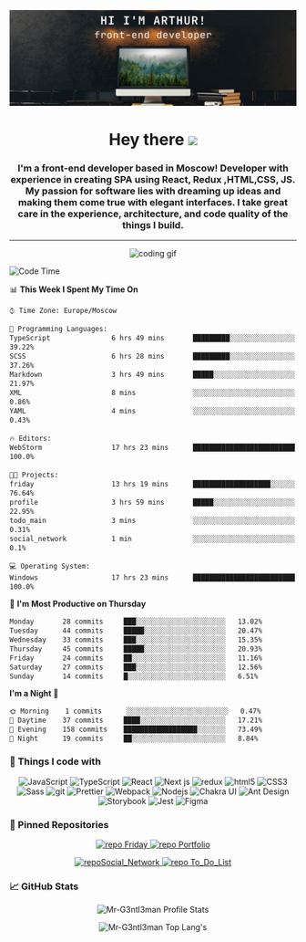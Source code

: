 [![Mr-G3ntl3man GitHub Banner](assets/gitHeader.jpg)](https://web-site-mr-gentleman.vercel.app)

<h1 align="center">Hey there <img src="https://media.giphy.com/media/hvRJCLFzcasrR4ia7z/giphy.gif" width="25px"></h1>

<h3 align="center">
 I'm a front-end developer based in Moscow! Developer with experience in creating SPA using React, Redux ,HTML,CSS, JS.
 My passion for software lies with dreaming up ideas and making them come true with elegant interfaces. I take great care
 in the experience, architecture, and code quality of the things I build.
</h3>

<hr/>

<p align="center">
<img alt="coding gif" src="https://i.pinimg.com/originals/67/0b/bc/670bbc8b2507d5f2f0b32f73224e972a.gif" >
</p>

<!--START_SECTION:waka-->
![Code Time](http://img.shields.io/badge/Code%20Time-47%20hrs%2013%20mins-blue)

📊 **This Week I Spent My Time On**

```text
⌚︎ Time Zone: Europe/Moscow

💬 Programming Languages: 
TypeScript               6 hrs 49 mins       █████████░░░░░░░░░░░░░░░░   39.22% 
SCSS                     6 hrs 28 mins       █████████░░░░░░░░░░░░░░░░   37.26% 
Markdown                 3 hrs 49 mins       █████░░░░░░░░░░░░░░░░░░░░   21.97% 
XML                      8 mins              ░░░░░░░░░░░░░░░░░░░░░░░░░   0.86% 
YAML                     4 mins              ░░░░░░░░░░░░░░░░░░░░░░░░░   0.43%

🔥 Editors: 
WebStorm                 17 hrs 23 mins      █████████████████████████   100.0%

🐱‍💻 Projects: 
friday                   13 hrs 19 mins      ███████████████████░░░░░░   76.64% 
profile                  3 hrs 59 mins       █████░░░░░░░░░░░░░░░░░░░░   22.95% 
todo_main                3 mins              ░░░░░░░░░░░░░░░░░░░░░░░░░   0.31% 
social_network           1 min               ░░░░░░░░░░░░░░░░░░░░░░░░░   0.1%

💻 Operating System: 
Windows                  17 hrs 23 mins      █████████████████████████   100.0%

```

📅 **I'm Most Productive on Thursday**

```text
Monday       28 commits     ███░░░░░░░░░░░░░░░░░░░░░░   13.02% 
Tuesday      44 commits     █████░░░░░░░░░░░░░░░░░░░░   20.47% 
Wednesday    33 commits     ███░░░░░░░░░░░░░░░░░░░░░░   15.35% 
Thursday     45 commits     █████░░░░░░░░░░░░░░░░░░░░   20.93% 
Friday       24 commits     ██░░░░░░░░░░░░░░░░░░░░░░░   11.16% 
Saturday     27 commits     ███░░░░░░░░░░░░░░░░░░░░░░   12.56% 
Sunday       14 commits     █░░░░░░░░░░░░░░░░░░░░░░░░   6.51%

```

**I'm a Night 🦉**

```text
🌞 Morning    1 commits      ░░░░░░░░░░░░░░░░░░░░░░░░░   0.47% 
🌆 Daytime    37 commits     ████░░░░░░░░░░░░░░░░░░░░░   17.21% 
🌃 Evening    158 commits    ██████████████████░░░░░░░   73.49% 
🌙 Night      19 commits     ██░░░░░░░░░░░░░░░░░░░░░░░   8.84%

```

<!--END_SECTION:waka-->

### 🧰 Things I code with

<p align="center">
  <img alt="JavaScript" src="https://img.shields.io/badge/-JavaScript-F7DF1E?style=for-the-badge&logo=javascript&logoColor=black" />
  <img alt="TypeScript" src="https://img.shields.io/badge/-TypeScript-007ACC?style=for-the-badge&logo=typescript&logoColor=black" />
  <img alt="React" src="https://img.shields.io/badge/-React-45b8d8?style=for-the-badge&logo=react&logoColor=black" />
  <img alt="Next js" src="https://img.shields.io/badge/-Next js-000?style=for-the-badge&logo=next.js&logoColor=white" />
  <img alt="redux" src="https://img.shields.io/badge/-Redux-764ABC?style=for-the-badge&logo=redux&logoColor=black" />
  <img alt="html5" src="https://img.shields.io/badge/-HTML5-E34F26?style=for-the-badge&logo=html5&logoColor=black" />
  <img alt="CSS3" src="https://img.shields.io/badge/-CSS3-1572B6?style=for-the-badge&logo=CSS3&logoColor=black" />
  <img alt="Sass" src="https://img.shields.io/badge/-Sass-CC6699?style=for-the-badge&logo=sass&logoColor=black" />
  <img alt="git" src="https://img.shields.io/badge/-Git-E34F26?style=for-the-badge&logo=git&logoColor=black" />
  <img alt="Prettier" src="https://img.shields.io/badge/-Prettier-F7B93E?style=for-the-badge&logo=prettier&logoColor=black" />
  <img alt="Webpack" src="https://img.shields.io/badge/-Webpack-8DD6F9?style=for-the-badge&logo=webpack&logoColor=black" /> 
  <img alt="Nodejs" src="https://img.shields.io/badge/-Nodejs-43853d?style=for-the-badge&logo=Node.js&logoColor=black" />
  <img alt="Chakra UI" src="https://img.shields.io/badge/-Chakra UI-319795?style=for-the-badge&logo=ChakraUI&logoColor=black" />
  <img alt="Ant Design" src="https://img.shields.io/badge/-Ant Design-0170fe?style=for-the-badge&logo=AntDesign&logoColor=black" />
  <img alt="Storybook" src="https://img.shields.io/badge/-Storybook-CC6699?style=for-the-badge&logo=storybook&logoColor=black" />
  <img alt="Jest" src="https://img.shields.io/badge/-Jest-green?style=for-the-badge&logo=jest&logoColor=black" />
  <img alt="Figma" src="https://img.shields.io/badge/-figma-000?style=for-the-badge&logo=figma&logoColor=white" />
</p>

### 📌 Pinned Repositories

<p align="center">
<a  href="https://github.com/Mr-G3ntl3man/Friday">
    <img  src="https://github-readme-stats.vercel.app/api/pin/?username=Mr-G3ntl3man&repo=Friday&theme=tokyonight" alt="repo Friday"/>
</a>

<a href="https://github.com/Mr-G3ntl3man/Portfolio">
    <img  src="https://github-readme-stats.vercel.app/api/pin/?username=Mr-G3ntl3man&repo=Portfolio&theme=tokyonight" alt="repo Portfolio" />
</a>
</p>

<p align="center">
<a  href="https://github.com/Mr-G3ntl3man/Social_Network">
    <img  src="https://github-readme-stats.vercel.app/api/pin/?username=Mr-G3ntl3man&repo=Social_Network&theme=tokyonight" alt="repoSocial_Network"/>
</a>

<a  href="https://github.com/Mr-G3ntl3man/To_Do_List">
    <img  src="https://github-readme-stats.vercel.app/api/pin/?username=Mr-G3ntl3man&repo=To_Do_List&theme=tokyonight" alt="repo To_Do_List"/>
</a>
</p>

### 📈 GitHub Stats

<p align="center">
<img src="https://github-readme-stats.vercel.app/api?username=Mr-G3ntl3man&show_icons=true&theme=tokyonight" alt="Mr-G3ntl3man Profile Stats" />
</p>
<p align="center">
<img src="https://github-readme-stats.vercel.app/api/top-langs/?username=Mr-G3ntl3man&langs_count=10&theme=tokyonight&layout=compact" alt="Mr-G3ntl3man Top Lang's" />
</p>
